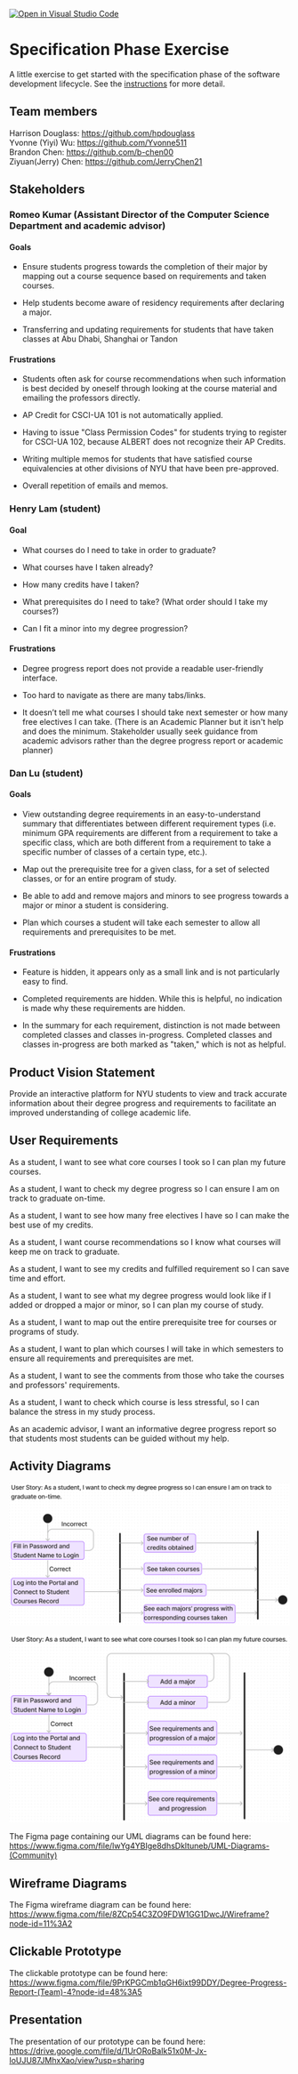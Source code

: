 [![Open in Visual Studio Code](https://classroom.github.com/assets/open-in-vscode-c66648af7eb3fe8bc4f294546bfd86ef473780cde1dea487d3c4ff354943c9ae.svg)](https://classroom.github.com/online_ide?assignment_repo_id=8554033&assignment_repo_type=AssignmentRepo)
# Specification Phase Exercise

A little exercise to get started with the specification phase of the software development lifecycle. See the [instructions](instructions.md) for more detail.

## Team members

Harrison Douglass: <https://github.com/hpdouglass><br>
Yvonne (Yiyi) Wu: <https://github.com/Yvonne511><br>
Brandon Chen: <https://github.com/b-chen00><br>
Ziyuan(Jerry) Chen: <https://github.com/JerryChen21>

## Stakeholders

### Romeo Kumar (Assistant Director of the Computer Science Department and academic advisor)

#### Goals

* Ensure students progress towards the completion of their major by mapping out a course sequence based on requirements and taken courses.

* Help students become aware of residency requirements after declaring a major.

* Transferring and updating requirements for students that have taken classes at Abu Dhabi, Shanghai or Tandon

#### Frustrations

* Students often ask for course recommendations when such information is best decided by oneself through looking at the course material and emailing the professors directly.

* AP Credit for CSCI-UA 101 is not automatically applied.

* Having to issue "Class Permission Codes" for students trying to register for CSCI-UA 102, because ALBERT does not recognize their AP Credits.

* Writing multiple memos for students that have satisfied course equivalencies at other divisions of NYU that have been pre-approved.

* Overall repetition of emails and memos.

### Henry Lam (student)

#### Goal

* What courses do I need to take in order to graduate?

* What courses have I taken already?

* How many credits have I taken?

* What prerequisites do I need to take? (What order should I take my courses?)

* Can I fit a minor into my degree progression?

#### Frustrations

* Degree progress report does not provide a readable user-friendly interface.

* Too hard to navigate as there are many tabs/links.

* It doesn’t tell me what courses I should take next semester or how many free electives I can take. (There is an Academic Planner but it isn't help and does the minimum. Stakeholder usually seek guidance from academic advisors rather than the degree progress report or academic planner)

### Dan Lu (student)

#### Goals

* View outstanding degree requirements in an easy-to-understand summary that differentiates between different requirement types (i.e. minimum GPA requirements are different from a requirement to take a specific class, which are both different from a requirement to take a specific number of classes of a certain type, etc.).

* Map out the prerequisite tree for a given class, for a set of selected classes, or for an entire program of study.

* Be able to add and remove majors and minors to see progress towards a major or minor a student is considering.

* Plan which courses a student will take each semester to allow all requirements and prerequisites to be met.

#### Frustrations

* Feature is hidden, it appears only as a small link and is not particularly easy to find.

* Completed requirements are hidden. While this is helpful, no indication is made why these requirements are hidden.

* In the summary for each requirement, distinction is not made between completed classes and classes in-progress. Completed classes and classes in-progress are both marked as "taken," which is not as helpful.

## Product Vision Statement

Provide an interactive platform for NYU students to view and track accurate information about their degree progress and requirements to facilitate an improved understanding of college academic life.

## User Requirements

As a student, I want to see what core courses I took so I can plan my future courses.

As a student, I want to check my degree progress so I can ensure I am on track to graduate on-time.

As a student, I want to see how many free electives I have so I can make the best use of my credits.

As a student, I want course recommendations so I know what courses will keep me on track to graduate.

As a student, I want to see my credits and fulfilled requirement so I can save time and effort.

As a student, I want to see what my degree progress would look like if I added or dropped a major or minor, so I can plan my course of study.

As a student, I want to map out the entire prerequisite tree for courses or programs of study.

As a student, I want to plan which courses I will take in which semesters to ensure all requirements and prerequisites are met.

As a student, I want to see the comments from those who take the courses and professors' requirements.

As a student, I want to check which course is less stressful, so I can balance the stress in my study process.

As an academic advisor, I want an informative degree progress report so that students most students can be guided without my help.

## Activity Diagrams

![User Story: As a student, I want to check my degree progress so I can ensure I am on track to graduate on-time.](./uml1.png)

![User Story: As a student, I want to see what core courses I took so I can plan my future courses.](./uml2.png)

The Figma page containing our UML diagrams can be found here: <https://www.figma.com/file/lwYg4YBIge8dhsDkltuneb/UML-Diagrams-(Community)>

## Wireframe Diagrams

The Figma wireframe diagram can be found here: <https://www.figma.com/file/8ZCp54C3ZO9FDW1GG1DwcJ/Wireframe?node-id=11%3A2>

## Clickable Prototype

The clickable prototype can be found here: <https://www.figma.com/file/9PrKPGCmb1qGH6ixt99DDY/Degree-Progress-Report-(Team)-4?node-id=48%3A5>

## Presentation

The presentation of our prototype can be found here: <https://drive.google.com/file/d/1UrORoBaIk51x0M-Jx-loUJU87JMhxXao/view?usp=sharing>